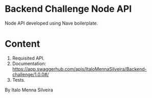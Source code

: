 # Backend Challenge Node API
Node API developed using Nave boilerplate.

# Content
1. Requisited API.
2. Documentation: https://app.swaggerhub.com/apis/ItaloMennaSilveira/Backend-challenge/1.0.0#/
3. Tests.

By Italo Menna Silveira
